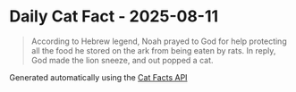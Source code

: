 # Daily Cat Fact - 2025-08-11

> According to Hebrew legend, Noah prayed to God for help protecting all the food he stored on the ark from being eaten by rats. In reply, God made the lion sneeze, and out popped a cat.

Generated automatically using the [Cat Facts API](https://catfact.ninja)
